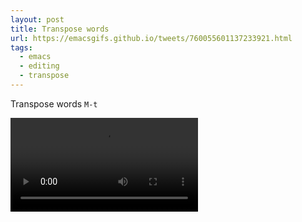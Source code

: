 ```yaml
---
layout: post
title: Transpose words
url: https://emacsgifs.github.io/tweets/760055601137233921.html
tags:
  - emacs
  - editing
  - transpose
---
```


Transpose words `M-t`

<video controls autoplay>
  <source src="/public/videos/760055601137233921.mp4" type="video/mp4">
    Sorry your browser does not support the video tag, maybe time to upgrade?
</video>
